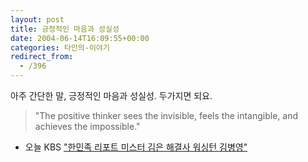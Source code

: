 ```yaml
---
layout: post
title: 긍정적인 마음과 성실성
date: 2004-06-14T16:09:55+00:00
categories: 타인의-이야기
redirect_from:
  - /396
---
```


아주 간단한 말, 긍정적인 마음과 성실성. 두가지면 되요.

> "The positive thinker sees the invisible, feels the intangible, and achieves the impossible."

<ul>

<li>오늘 KBS <a href="http://www.kbs.co.kr/1tv/sisa/hannation/vod/1321225_1195.html">"한민족 리포트 미스터 김은 해결사 워싱턴 김병영"</a></li>

</ul>

